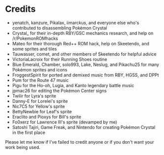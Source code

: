 # Credits

* yenatch, kanzure, Pikalax, iimarckus, and everyone else who's contributed to disassembling Pokémon Crystal
* Crystal_ for their in-depth RBY/GSC mechanics research, and help on /r/PokemonROMhacks
* Mateo for their thorough Red++ ROM hack, help on Skeetendo, and some sprites and tiles
* Tauwasser, comet, and other members of Skeetendo for helpful advice
* VictoriaLacroix for their Running Shoes routine
* Blue Emerald, Chamber, solo993, Lake, Neslug, and Pikachu25 for many Pokémon sprites and icons
* FroggestSpirit for ported and demixed music from RBY, HGSS, and DPPt
* Pum for the Route 47 music
* Pigu for the Ho-oh, Lugia, and Kanto legendary battle music
* jpmac26 for editing the Pokémon Center signs
* Twilir for Lyra's sprite
* Danny-E for Lorelei's sprite
* Nic7C5 for Yellow's sprite
* BettyNewbie for Leaf's sprite
* Eraclito and Pioxys for Bill's sprite
* Fo0xerz for Lawrence III's sprite (devamped by me)
* Satoshi Tajiri, Game Freak, and Nintendo for creating Pokémon Crystal in the first place

Please let me know if I've failed to credit anyone or if you don't want your work being used.
